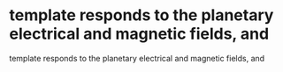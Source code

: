 # template responds to the planetary electrical and magnetic fields, and

template responds to the planetary electrical and magnetic fields, and